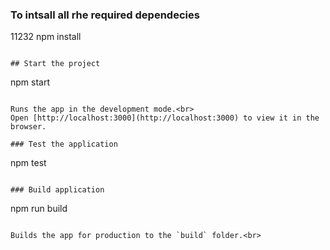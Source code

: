 ### To intsall all rhe required dependecies
11232
npm install
```

## Start the project

```
npm start
```

Runs the app in the development mode.<br>
Open [http://localhost:3000](http://localhost:3000) to view it in the browser.

### Test the application

```
npm test
```

### Build application

```
npm run build
```

Builds the app for production to the `build` folder.<br>
